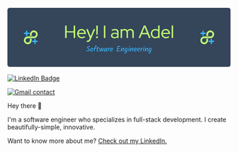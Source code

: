 ![Adelkazzaz!](./github-header-image.png)


[![LinkedIn Badge](https://img.shields.io/badge/LinkedIn-Profile-informational?style=for-the-badge&logo=linkedin&logoColor=0D76A8&color=0D76A8)](https://www.linkedin.com/in/adelkazzaz)

[![Gmail contact](https://img.shields.io/badge/gmail-Profile-informational?style=for-the-badge&logo=gmail&logoColor=940081&color=940081)](https://contact.kazzaz@gmail.com)

Hey there 👋

I'm a software engineer who specializes in full-stack development. I create beautifully-simple, innovative.

Want to know more about me? [Check out my LinkedIn.](https://www.linkedin.com/in/adelkazzaz)

<br>
